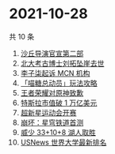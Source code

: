 # 2021-10-28

共 10 条

<!-- BEGIN -->
<!-- 最后更新时间 Thu Oct 28 2021 00:19:45 GMT+0800 (China Standard Time) -->

1. [沙丘导演官宣第二部](https://www.zhihu.com/search?q=沙丘)
1. [北大考古博士刘拓坠崖去世](https://www.zhihu.com/search?q=刘拓)
1. [李子柒起诉 MCN 机构](https://www.zhihu.com/search?q=李子柒)
1. [「喵糖总动员」玩法攻略](https://www.zhihu.com/search?q=喵糖)
1. [王者荣耀对原神致歉](https://www.zhihu.com/search?q=原神)
1. [特斯拉市值破 1 万亿美元](https://www.zhihu.com/search?q=特斯拉)
1. [超新星运动会开赛](https://www.zhihu.com/search?q=超新星运动会4)
1. [崩坏：星穹铁道首测](https://www.zhihu.com/search?q=崩坏星穹铁道)
1. [威少 33+10+8 湖人取胜](https://www.zhihu.com/search?q=湖人)
1. [USNews 世界大学最新排名](https://www.zhihu.com/search?q=usnews大学排名2022)

<!-- END -->
